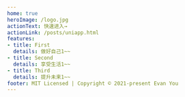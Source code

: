 ```yaml
---
home: true
heroImage: /logo.jpg
actionText: 快速进入→
actionLink: /posts/uniapp.html
features:
- title: First
  details: 做好自己1~~
- title: Second
  details: 享受生活1~~
- title: Third
  details: 提升未来1~~
footer: MIT Licensed | Copyright © 2021-present Evan You
---
```

